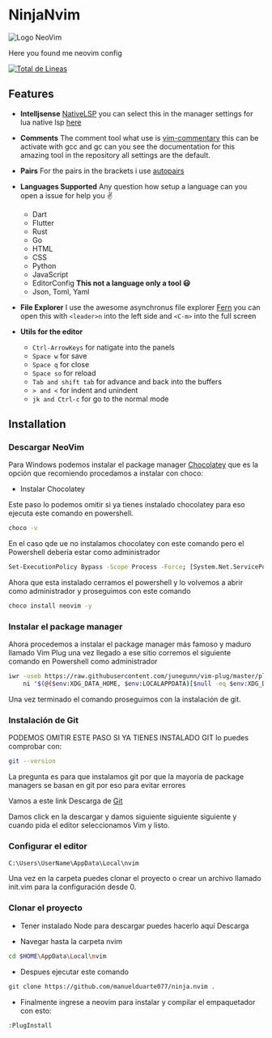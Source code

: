 # NinjaNvim


![Logo NeoVim](https://upload.wikimedia.org/wikipedia/commons/thumb/4/4f/Neovim-logo.svg/1280px-Neovim-logo.svg.png)

Here you found me neovim config

[![Total de Lineas](https://tokei.rs/b1/github/manuelduarte077/ninja.nvim?category=lines)](https://github.com/XAMPPRocky/tokei)

## Features

- **Intelljsense** [NativeLSP](https://github.com/neovim/nvim-lspconfig) you can select this in the manager settings for lua native lsp [here](https://github.com/TeoDev1611/AstroVim/blob/rocket/lua/lsp/lsp-servers/init.lua) 

- **Comments** The comment tool what use is [vim-commentary](https://github.com/tpope/vim-commentary) this can be activate with gcc and gc can you see the documentation for this amazing tool in the repository all settings are the default.

- **Pairs** For the pairs in the brackets i use [autopairs](https://github.com/steelsojka/pears.nvim)

- **Languages Supported** Any question how setup a language can you open a issue for help you :v:
  - Dart
  - Flutter
  - Rust
  - Go
  - HTML
  - CSS
  - Python
  - JavaScript
  - EditorConfig **This not a language only a tool :smiley:**
  - Json, Toml, Yaml

- **File Explorer** I use the awesome asynchronus file explorer [Fern](https://github.com/lambdalisue/fern.vim) you can open this with ``<leader>n`` into the left side and ``<C-m>`` into the full screen

- **Utils for the editor**
  - ```Ctrl-ArrowKeys``` for natigate into the panels
  - ```Space w``` for save
  - ```Space q``` for close
  - ```Space so``` for reload
  - ````Tab and shift tab```` for advance and back into the buffers
  - `````> and <````` for indent and unindent
  - ````jk and Ctrl-c```` for go to the normal mode

## Installation

### Descargar NeoVim
Para Windows podemos instalar el package manager [Chocolatey](https://chocolatey.org/install) que es la opción que recomiendo procedamos a instalar con choco:

- Instalar Chocolatey

Este paso lo podemos omitir si ya tienes instalado chocolatey para eso ejecuta este comando en powershell.

```bash
choco -v
```

En el caso qde ue no instalamos chocolatey con este comando pero el Powershell debería estar como administrador

```bash
Set-ExecutionPolicy Bypass -Scope Process -Force; [System.Net.ServicePointManager]::SecurityProtocol = [System.Net.ServicePointManager]::SecurityProtocol -bor 3072; iex ((New-Object System.Net.WebClient).DownloadString('https://chocolatey.org/install.ps1'))
```

Ahora que esta instalado cerramos el powershell y lo volvemos a abrir como administrador y proseguimos con este comando

``` bash
choco install neovim -y
```


### Instalar el package manager

Ahora procedemos a instalar el package manager más famoso y maduro llamado Vim Plug una vez llegado a ese sitio corremos el siguiente comando en Powershell como administrador

```bash
iwr -useb https://raw.githubusercontent.com/junegunn/vim-plug/master/plug.vim |`
    ni "$(@($env:XDG_DATA_HOME, $env:LOCALAPPDATA)[$null -eq $env:XDG_DATA_HOME])/nvim-data/site/autoload/plug.vim" -Force
```

Una vez terminado el comando proseguimos con la instalación de git.

### Instalación de Git
PODEMOS OMITIR ESTE PASO SI YA TIENES INSTALADO GIT lo puedes comprobar con:

```bash
git --version
```

La pregunta es para que instalamos git por que la mayoría de package managers se basan en git por eso para evitar errores

Vamos a este link Descarga de [Git](https://git-scm.com/)

Damos click en la descargar y damos siguiente siguiente siguiente y cuando pida el editor seleccionamos Vim y listo.

### Configurar el editor
```bash
C:\Users\UserName\AppData\Local\nvim
```
Una vez en la carpeta puedes clonar el proyecto o crear un archivo llamado init.vim para la configuración desde 0.

### Clonar el proyecto
- Tener instalado Node para descargar puedes hacerlo aquí Descarga [](https://nodejs.org/es/)

- Navegar hasta la carpeta nvim

```bash
cd $HOME\AppData\Local\nvim
```

- Despues ejecutar este comando

```bash
git clone https://github.com/manuelduarte077/ninja.nvim .
```
- Finalmente ingrese a neovim para instalar y compilar el empaquetador con esto:

```bash
:PlugInstall
```


